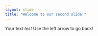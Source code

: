 ```yaml
---
layout: slide
title: "Welcome to our second slide!"
---
```

Your text _test_
Use the left arrow to go back!
